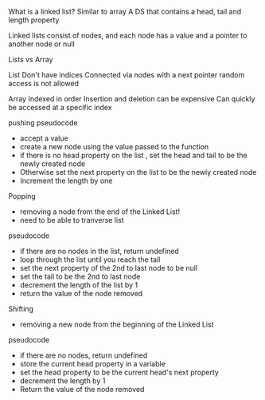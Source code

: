 What is a linked list?
Similar to array 
A DS that contains a head, tail and length property

Linked lists consist of nodes, and each node has a value and a pointer to another node or null

Lists vs Array

List 
Don't have indices
Connected via nodes with a next pointer
random access is not allowed 


Array
Indexed in order
Insertion and deletion can be expensive 
Can quickly be accessed at a specific index

pushing pseudocode
- accept a value 
- create a new node using the value passed to the function 
- if there is no head property on the list , set the head and tail to be the newly created node
- Otherwise set the next property on the list to be the newly created node 
- Increment the length by one 

Popping
- removing a node from the end of the Linked List!
- need to be able to tranverse list

pseudocode 
- if there are no nodes in the list, return undefined
- loop through the list until you reach the tail
- set the next property of the 2nd to last node to be null
- set the tail to be the 2nd to last node 
- decrement the length of the list by 1
- return the value of the node removed


Shifting 
- removing a new node from the beginning of the Linked List

pseudocode
- if there are no nodes, return undefined
- store the current head property in a variable
- set the head property to be the current head's next property
- decrement the length by 1
- Return the value of the node removed
